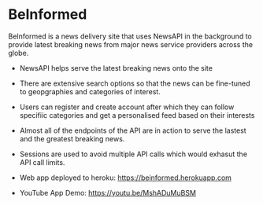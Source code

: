 # BeInformed

BeInformed is a news delivery site that uses NewsAPI in the background to provide latest breaking news from major news service providers across the globe.
- NewsAPI helps serve the latest breaking news onto the site
- There are extensive search options so that the news can be fine-tuned to geopgraphies and categories of interest.
- Users can register and create account after which they can follow specifiic categories and get a personalised feed based on their interests
- Almost all of the endpoints of the API are in action to serve the lastest and the greatest breaking news.
- Sessions are used to avoid multiple API calls which would exhasut the API call limits.
- Web app deployed to heroku: https://beinformed.herokuapp.com

- YouTube App Demo: https://youtu.be/MshADuMuBSM
